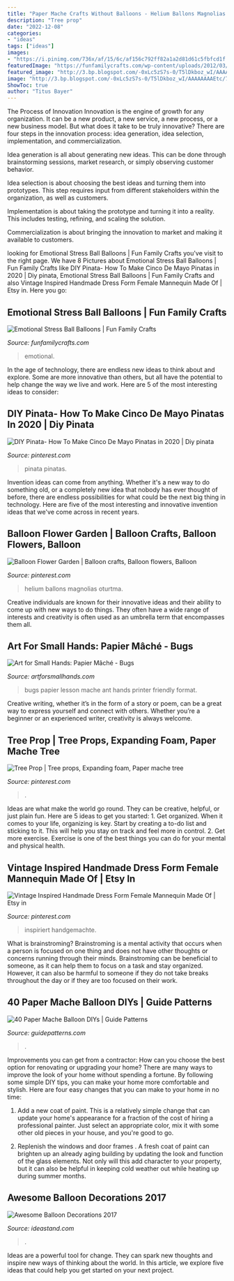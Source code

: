 ```yaml
---
title: "Paper Mache Crafts Without Balloons - Helium Ballons Magnolias Oturtma"
description: "Tree prop"
date: "2022-12-08"
categories:
- "ideas"
tags: ["ideas"]
images:
- "https://i.pinimg.com/736x/af/15/6c/af156c792ff82a1a2d81d61c5fbfcd1f.jpg"
featuredImage: "https://funfamilycrafts.com/wp-content/uploads/2012/03/StressBall3.jpg"
featured_image: "http://3.bp.blogspot.com/-0xLc5zS7s-0/T5lDkboz_wI/AAAAAAAAEtc/7Ps_8Whbhn0/s1600/finalant.jpg"
image: "http://3.bp.blogspot.com/-0xLc5zS7s-0/T5lDkboz_wI/AAAAAAAAEtc/7Ps_8Whbhn0/s1600/finalant.jpg"
ShowToc: true
author: "Titus Bayer"
---
```



The Process of Innovation
Innovation is the engine of growth for any organization. It can be a new product, a new service, a new process, or a new business model. But what does it take to be truly innovative?
There are four steps in the innovation process: idea generation, idea selection, implementation, and commercialization.

Idea generation is all about generating new ideas. This can be done through brainstorming sessions, market research, or simply observing customer behavior.

Idea selection is about choosing the best ideas and turning them into prototypes. This step requires input from different stakeholders within the organization, as well as customers.

Implementation is about taking the prototype and turning it into a reality. This includes testing, refining, and scaling the solution.

Commercialization is about bringing the innovation to market and making it available to customers.

	

		
looking for Emotional Stress Ball Balloons | Fun Family Crafts you've visit to the right page. We have 8 Pictures about Emotional Stress Ball Balloons | Fun Family Crafts like DIY Pinata- How To Make Cinco De Mayo Pinatas in 2020 | Diy pinata, Emotional Stress Ball Balloons | Fun Family Crafts and also Vintage Inspired Handmade Dress Form Female Mannequin Made Of | Etsy in. Here you go:
		
    
## Emotional Stress Ball Balloons | Fun Family Crafts

<img loading=lazy src="https://funfamilycrafts.com/wp-content/uploads/2012/03/StressBall3.jpg" onerror="this.onerror=null;this.src='https://tse1.mm.bing.net/th?id=OIP.AAwbOeX9_O960lCZLZdepwHaD6&amp;pid=15.1';" alt="Emotional Stress Ball Balloons | Fun Family Crafts">

_Source: funfamilycrafts.com_

>emotional. 

	

In the age of technology, there are endless new ideas to think about and explore. Some are more innovative than others, but all have the potential to help change the way we live and work. Here are 5 of the most interesting ideas to consider: 

    
## DIY Pinata- How To Make Cinco De Mayo Pinatas In 2020 | Diy Pinata

<img loading=lazy src="https://i.pinimg.com/736x/a3/92/20/a39220825589e0352df922dbb1058465.jpg" onerror="this.onerror=null;this.src='https://tse2.mm.bing.net/th?id=OIP.EtN1BO1RCwAfGJUO3CUgcQHaLH&amp;pid=15.1';" alt="DIY Pinata- How To Make Cinco De Mayo Pinatas in 2020 | Diy pinata">

_Source: pinterest.com_

>pinata pinatas. 

	

Invention ideas can come from anything. Whether it's a new way to do something old, or a completely new idea that nobody has ever thought of before, there are endless possibilities for what could be the next big thing in technology. Here are five of the most interesting and innovative invention ideas that we've come across in recent years.

    
## Balloon Flower Garden | Balloon Crafts, Balloon Flowers, Balloon

<img loading=lazy src="https://i.pinimg.com/736x/af/15/6c/af156c792ff82a1a2d81d61c5fbfcd1f.jpg" onerror="this.onerror=null;this.src='https://tse1.mm.bing.net/th?id=OIP.XkcLdRdNGSmatYATzJjkUgHaOl&amp;pid=15.1';" alt="Balloon Flower Garden | Balloon crafts, Balloon flowers, Balloon">

_Source: pinterest.com_

>helium ballons magnolias oturtma. 

	

Creative individuals are known for their innovative ideas and their ability to come up with new ways to do things. They often have a wide range of interests and creativity is often used as an umbrella term that encompasses them all.

    
## Art For Small Hands: Papier Mâché - Bugs

<img loading=lazy src="http://3.bp.blogspot.com/-0xLc5zS7s-0/T5lDkboz_wI/AAAAAAAAEtc/7Ps_8Whbhn0/s1600/finalant.jpg" onerror="this.onerror=null;this.src='https://tse4.mm.bing.net/th?id=OIP.bpXVkzAaPzPzZNFHXobqcQHaE4&amp;pid=15.1';" alt="Art for Small Hands: Papier Mâché - Bugs">

_Source: artforsmallhands.com_

>bugs papier lesson mache ant hands printer friendly format. 

	

Creative writing, whether it’s in the form of a story or poem, can be a great way to express yourself and connect with others. Whether you’re a beginner or an experienced writer, creativity is always welcome.

    
## Tree Prop | Tree Props, Expanding Foam, Paper Mache Tree

<img loading=lazy src="https://i.pinimg.com/736x/e5/74/a9/e574a9fe50faf389aad237c67f27e3b5.jpg" onerror="this.onerror=null;this.src='https://tse3.mm.bing.net/th?id=OIP.4Vkdk6Se4OJLnew9cRtPygHaJ3&amp;pid=15.1';" alt="Tree Prop | Tree props, Expanding foam, Paper mache tree">

_Source: pinterest.com_

>. 

	

Ideas are what make the world go round. They can be creative, helpful, or just plain fun. Here are 5 ideas to get you started: 1. Get organized. When it comes to your life, organizing is key. Start by creating a to-do list and sticking to it. This will help you stay on track and feel more in control. 2. Get more exercise. Exercise is one of the best things you can do for your mental and physical health.

    
## Vintage Inspired Handmade Dress Form Female Mannequin Made Of | Etsy In

<img loading=lazy src="https://i.pinimg.com/originals/ff/04/14/ff0414239938e51beffa010cfc42313e.jpg" onerror="this.onerror=null;this.src='https://tse4.mm.bing.net/th?id=OIP.O3EYjbtWrh7wTsaOLJoguQHaJ4&amp;pid=15.1';" alt="Vintage Inspired Handmade Dress Form Female Mannequin Made Of | Etsy in">

_Source: pinterest.com_

>inspiriert handgemachte. 

	

What is brainstroming?
Brainstroming is a mental activity that occurs when a person is focused on one thing and does not have other thoughts or concerns running through their minds. Brainstroming can be beneficial to someone, as it can help them to focus on a task and stay organized. However, it can also be harmful to someone if they do not take breaks throughout the day or if they are too focused on their work.

    
## 40 Paper Mache Balloon DIYs | Guide Patterns

<img loading=lazy src="https://www.guidepatterns.com/wp-content/uploads/2016/05/Paper-Mache-Balloon-Piñata.jpg" onerror="this.onerror=null;this.src='https://tse2.mm.bing.net/th?id=OIP.AfLwAHcnylrl3xnOIdB34gHaLK&amp;pid=15.1';" alt="40 Paper Mache Balloon DIYs | Guide Patterns">

_Source: guidepatterns.com_

>. 

	

Improvements you can get from a contractor: How can you choose the best option for renovating or upgrading your home?
There are many ways to improve the look of your home without spending a fortune. By following some simple DIY tips, you can make your home more comfortable and stylish. Here are four easy changes that you can make to your home in no time:
1. Add a new coat of paint. This is a relatively simple change that can update your home's appearance for a fraction of the cost of hiring a professional painter. Just select an appropriate color, mix it with some other old pieces in your house, and you're good to go.

2. Replenish the windows and door frames . A fresh coat of paint can brighten up an already aging building by updating the look and function of the glass elements. Not only will this add character to your property, but it can also be helpful in keeping cold weather out while heating up during summer months.


    
## Awesome Balloon Decorations 2017

<img loading=lazy src="https://ideastand.com/wp-content/uploads/2016/04/balloon-decorations/49-balloon-decoration-ideas.jpg" onerror="this.onerror=null;this.src='https://tse2.mm.bing.net/th?id=OIP.M8T-lHmo3GAKArmOubAdZwHaRc&amp;pid=15.1';" alt="Awesome Balloon Decorations 2017">

_Source: ideastand.com_

>. 

	

Ideas are a powerful tool for change. They can spark new thoughts and inspire new ways of thinking about the world. In this article, we explore five ideas that could help you get started on your next project.

